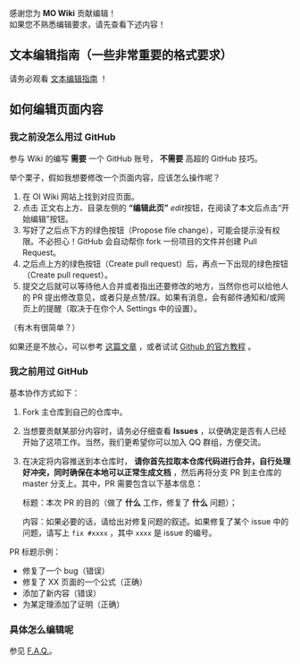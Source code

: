 感谢您为 **MO Wiki** 贡献编辑！  
如果您不熟悉编辑要求，请先查看下述内容！

## 文本编辑指南（一些非常重要的格式要求）

请务必观看 [文本编辑指南](./latex.md) ！

## 如何编辑页面内容

### 我之前没怎么用过 GitHub

参与 Wiki 的编写 **需要** 一个 GitHub 账号， **不需要** 高超的 GitHub 技巧。

举个栗子，假如我想要修改一个页面内容，应该怎么操作呢？

1. 在 OI Wiki 网站上找到对应页面。
2. 点击 正文右上方、目录左侧的 **“编辑此页”** <i class="md-icon">edit</i>按钮，在阅读了本文后点击“开始编辑”按钮。
   <!-- 3.  （应该已经跳转到了 GitHub 上的对应页面吧？）这时候右上方还会有一个 **“编辑此页”** <i class="md-icon">edit</i>的按钮，点击它就可以在线编辑了。 -->
3. 写好了之后点下方的绿色按钮（Propose file change），可能会提示没有权限。不必担心！GitHub 会自动帮你 fork 一份项目的文件并创建 Pull Request。
4. 之后点上方的绿色按钮（Create pull request）后，再点一下出现的绿色按钮（Create pull request）。
5. 提交之后就可以等待他人合并或者指出还要修改的地方，当然你也可以给他人的 PR 提出修改意见，或者只是点赞/踩。如果有消息，会有邮件通知和/或网页上的提醒（取决于在你个人 Settings 中的设置）。

（有木有很简单？）

如果还是不放心，可以参考 [这篇文章](https://juejin.im/entry/56e638591ea49300550885cc) ，或者试试 [Github 的官方教程](https://lab.github.com/) 。

### 我之前用过 GitHub

基本协作方式如下：

1. Fork 主仓库到自己的仓库中。

2. 当想要贡献某部分内容时，请务必仔细查看 **Issues** ，以便确定是否有人已经开始了这项工作。当然，我们更希望你可以加入 QQ 群组，方便交流。

3. 在决定将内容推送到本仓库时， **请你首先拉取本仓库代码进行合并，自行处理好冲突，同时确保在本地可以正常生成文档** ，然后再将分支 PR 到主仓库的 master 分支上。其中，PR 需要包含以下基本信息：

   标题：本次 PR 的目的（做了 **什么** 工作，修复了 **什么** 问题）；

   内容：如果必要的话，请给出对修复问题的叙述。如果修复了某个 issue 中的问题，请写上 `fix #xxxx` ，其中 `xxxx` 是 issue 的编号。

PR 标题示例：

- 修复了一个 bug（错误）
- 修复了 XX 页面的一个公式（正确）
- 添加了新内容（错误）
- 为某定理添加了证明（正确）

### 具体怎么编辑呢

参见 [F.A.Q.](./faq.md)。